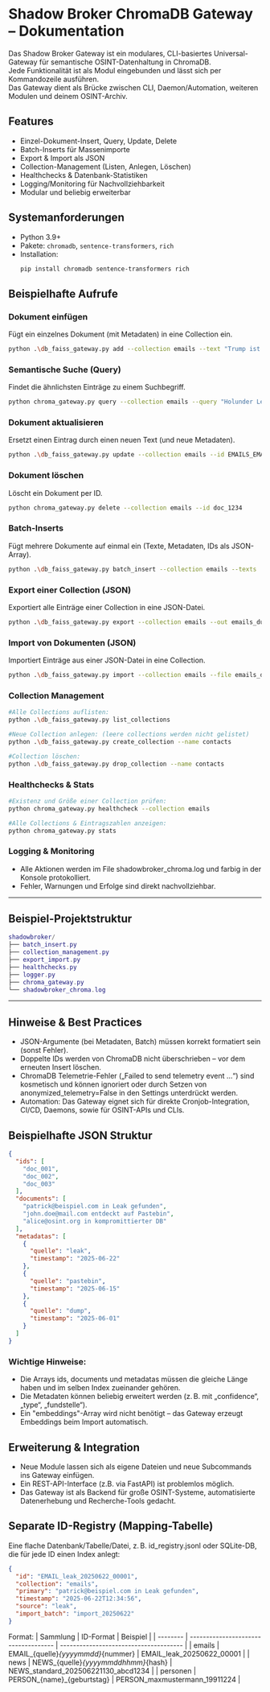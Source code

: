 # Shadow Broker ChromaDB Gateway – Dokumentation

Das Shadow Broker Gateway ist ein modulares, CLI-basiertes Universal-Gateway für semantische OSINT-Datenhaltung in ChromaDB.  
Jede Funktionalität ist als Modul eingebunden und lässt sich per Kommandozeile ausführen.  
Das Gateway dient als Brücke zwischen CLI, Daemon/Automation, weiteren Modulen und deinem OSINT-Archiv.

## Features

- Einzel-Dokument-Insert, Query, Update, Delete
- Batch-Inserts für Massenimporte
- Export & Import als JSON
- Collection-Management (Listen, Anlegen, Löschen)
- Healthchecks & Datenbank-Statistiken
- Logging/Monitoring für Nachvollziehbarkeit
- Modular und beliebig erweiterbar

## Systemanforderungen

- Python 3.9+
- Pakete: `chromadb`, `sentence-transformers`, `rich`
- Installation:
  ```bash
  pip install chromadb sentence-transformers rich
  ```

## Beispielhafte Aufrufe
### Dokument einfügen
Fügt ein einzelnes Dokument (mit Metadaten) in eine Collection ein.
 ```bash
python .\db_faiss_gateway.py add --collection emails --text "Trump ist in Wahrheit eine Orange." --metadata '"{""quelle"": ""informant"", ""timestamp"": ""2024-06-22""}"'
 ```

### Semantische Suche (Query)
Findet die ähnlichsten Einträge zu einem Suchbegriff.
 ```bash
 python chroma_gateway.py query --collection emails --query "Holunder Leak LinkedIn" --n 5
 ```

### Dokument aktualisieren
Ersetzt einen Eintrag durch einen neuen Text (und neue Metadaten).
 ```bash
python .\db_faiss_gateway.py update --collection emails --id EMAILS_EMAIL_leak_20250629_212831782420 --text "patrick@beispiel.com korrigiert" --metadata '"{""quelle"": ""leak"", ""timestamp"": ""2025-06-23""}"'
 ```

### Dokument löschen
Löscht ein Dokument per ID.
 ```bash
 python chroma_gateway.py delete --collection emails --id doc_1234
 ```

### Batch-Inserts
Fügt mehrere Dokumente auf einmal ein (Texte, Metadaten, IDs als JSON-Array).
 ```bash
python .\db_faiss_gateway.py batch_insert --collection emails --texts '"[""foo@bar.com Leak1"", ""baz@quux.com Leak2""]"' --metadatas '"[{""quelle"": ""dump""}, {""quelle"": ""dump""}]"'
 ```

### Export einer Collection (JSON)
Exportiert alle Einträge einer Collection in eine JSON-Datei.
 ```bash
python .\db_faiss_gateway.py export --collection emails --out emails_dump.jsonl 
 ```

### Import von Dokumenten (JSON)
Importiert Einträge aus einer JSON-Datei in eine Collection.
 ```bash
python .\db_faiss_gateway.py import --collection emails --file emails_dump.jsonl
 ```

### Collection Management
 ```bash
 #Alle Collections auflisten:
 python .\db_faiss_gateway.py list_collections

 #Neue Collection anlegen: (leere collections werden nicht gelistet)
 python .\db_faiss_gateway.py create_collection --name contacts

 #Collection löschen: 
 python .\db_faiss_gateway.py drop_collection --name contacts 
 ```

### Healthchecks & Stats
 ```bash
 #Existenz und Größe einer Collection prüfen:
 python chroma_gateway.py healthcheck --collection emails

 #Alle Collections & Eintragszahlen anzeigen:
 python chroma_gateway.py stats
 ```

### Logging & Monitoring
- Alle Aktionen werden im File shadowbroker_chroma.log und farbig in der Konsole protokolliert.
- Fehler, Warnungen und Erfolge sind direkt nachvollziehbar.

---

## Beispiel-Projektstruktur

```lua
shadowbroker/
├── batch_insert.py
├── collection_management.py
├── export_import.py
├── healthchecks.py
├── logger.py
├── chroma_gateway.py
└── shadowbroker_chroma.log
```

---
## Hinweise & Best Practices

- JSON-Argumente (bei Metadaten, Batch) müssen korrekt formatiert sein (sonst Fehler).
- Doppelte IDs werden von ChromaDB nicht überschrieben – vor dem erneuten Insert löschen.
- ChromaDB Telemetrie-Fehler („Failed to send telemetry event …“) sind kosmetisch und können ignoriert oder durch Setzen von anonymized_telemetry=False in den Settings unterdrückt werden.
- Automation: Das Gateway eignet sich für direkte Cronjob-Integration, CI/CD, Daemons, sowie für OSINT-APIs und CLIs.

## Beispielhafte JSON Struktur
```json
{
  "ids": [
    "doc_001",
    "doc_002",
    "doc_003"
  ],
  "documents": [
    "patrick@beispiel.com in Leak gefunden",
    "john.doe@mail.com entdeckt auf Pastebin",
    "alice@osint.org in kompromittierter DB"
  ],
  "metadatas": [
    {
      "quelle": "leak",
      "timestamp": "2025-06-22"
    },
    {
      "quelle": "pastebin",
      "timestamp": "2025-06-15"
    },
    {
      "quelle": "dump",
      "timestamp": "2025-06-01"
    }
  ]
}
```

### Wichtige Hinweise:
- Die Arrays ids, documents und metadatas müssen die gleiche Länge haben und im selben Index zueinander gehören.
- Die Metadaten können beliebig erweitert werden (z. B. mit „confidence“, „type“, „fundstelle“).
- Ein "embeddings"-Array wird nicht benötigt – das Gateway erzeugt Embeddings beim Import automatisch.

## Erweiterung & Integration

- Neue Module lassen sich als eigene Dateien und neue Subcommands ins Gateway einfügen.
- Ein REST-API-Interface (z.B. via FastAPI) ist problemlos möglich.
- Das Gateway ist als Backend für große OSINT-Systeme, automatisierte Datenerhebung und Recherche-Tools gedacht.

## Separate ID-Registry (Mapping-Tabelle)
Eine flache Datenbank/Tabelle/Datei, z. B. id_registry.jsonl oder SQLite-DB, die für jede ID einen Index anlegt:
```json
{
  "id": "EMAIL_leak_20250622_00001",
  "collection": "emails",
  "primary": "patrick@beispiel.com in Leak gefunden",
  "timestamp": "2025-06-22T12:34:56",
  "source": "leak",
  "import_batch": "import_20250622"
}
```

Format:
| Sammlung | ID-Format                            | Beispiel                               |
| -------- | ------------------------------------ | -------------------------------------- |
| emails   | EMAIL\_{quelle}*{yyyymmdd}*{nummer}  | EMAIL\_leak\_20250622\_00001           |
| news     | NEWS\_{quelle}*{yyyymmddhhmm}*{hash} | NEWS\_standard\_202506221130\_abcd1234 |
| personen | PERSON\_{name}\_{geburtstag}         | PERSON\_maxmustermann\_19911224        |
